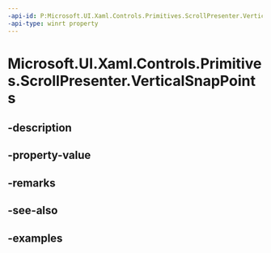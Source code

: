 ```yaml
---
-api-id: P:Microsoft.UI.Xaml.Controls.Primitives.ScrollPresenter.VerticalSnapPoints
-api-type: winrt property
---
```


# Microsoft.UI.Xaml.Controls.Primitives.ScrollPresenter.VerticalSnapPoints

<!--
public System.Collections.Generic.IList<Microsoft.UI.Xaml.Controls.Primitives.ScrollSnapPointBase> VerticalSnapPoints { get; }
-->


## -description

## -property-value

## -remarks

## -see-also

## -examples



